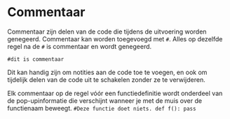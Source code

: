# Commentaar
Commentaar zijn delen van de code die tijdens de uitvoering worden genegeerd.
Commentaar kan worden toegevoegd met `#`. Alles op dezelfde regel na de `#` is commentaar en wordt genegeerd.

`#dit is commentaar`

Dit kan handig zijn om notities aan de code toe te voegen, en ook om tijdelijk delen van de code uit te schakelen zonder ze te verwijderen.

Elk commentaar op de regel vóór een functiedefinitie wordt onderdeel van de pop-upinformatie die verschijnt wanneer je met de muis over de functienaam beweegt.
`#Deze functie doet niets.
def f():
    pass`